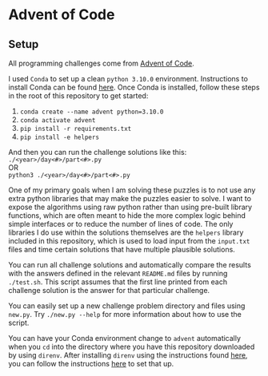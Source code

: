 # Advent of Code

## Setup

All programming challenges come from [Advent of Code](https://adventofcode.com/).

I used `Conda` to set up a clean `python 3.10.0` environment. Instructions to install Conda can be found [here](https://docs.conda.io/projects/conda/en/latest/user-guide/install/index.html). Once Conda is installed, follow these steps in the root of this repository to get started:

1. `conda create --name advent python=3.10.0`
2. `conda activate advent`
3. `pip install -r requirements.txt`
4. `pip install -e helpers`

And then you can run the challenge solutions like this:\
`./<year>/day<#>/part<#>.py`\
OR\
`python3 ./<year>/day<#>/part<#>.py`

One of my primary goals when I am solving these puzzles is to not use any extra python libraries that may make the puzzles easier to solve. I want to expose the algorithms using raw python rather than using pre-built library functions, which are often meant to hide the more complex logic behind simple interfaces or to reduce the number of lines of code. The only libraries I do use within the solutions themselves are the `helpers` library included in this repository, which is used to load input from the `input.txt` files and time certain solutions that have multiple plausible solutions.

You can run all challenge solutions and automatically compare the results with the answers defined in the relevant `README.md` files by running `./test.sh`. This script assumes that the first line printed from each challenge solution is the answer for that particular challenge.

You can easily set up a new challenge problem directory and files using `new.py`. Try `./new.py --help` for more information about how to use the script.

You can have your Conda environment change to `advent` automatically when you `cd` into the directory where you have this repository downloaded by using `direnv`. After installing `direnv` using the instructions found [here](https://direnv.net/docs/installation.html), you can follow the instructions [here](https://medium.com/@manishdixit1986/auto-switch-conda-env-per-directory-using-conda-direnv-in-linux-13c912da6520) to set that up.
